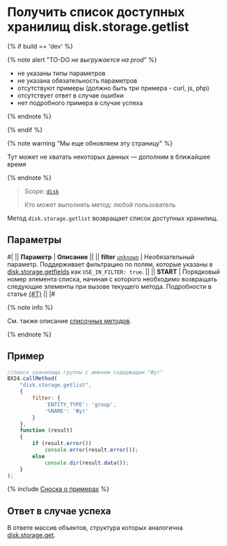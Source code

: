 # Получить список доступных хранилищ disk.storage.getlist

{% if build == 'dev' %}

{% note alert "TO-DO _не выгружается на prod_" %}

- не указаны типы параметров
- не указана обязательность параметров
- отсутствуют примеры (должно быть три примера - curl, js, php)
- отсутствует ответ в случае ошибки
- нет подробного примера в случае успеха

{% endnote %}

{% endif %}

{% note warning "Мы еще обновляем эту страницу" %}

Тут может не хватать некоторых данных — дополним в ближайшее время

{% endnote %}

> Scope: [`disk`](../../scopes/permissions.md)
>
> Кто может выполнять метод: любой пользователь

Метод `disk.storage.getlist` возвращает список доступных хранилищ.

## Параметры

#|
|| **Параметр** | **Описание** ||
|| **filter**
[`unknown`](../../data-types.md) | Необязательный параметр. Поддерживает фильтрацию по полям, которые указаны в [disk.storage.getfields](./disk-storage-get-fields.md) как `USE_IN_FILTER: true`. ||
|| **START** | Порядковый номер элемента списка, начиная с которого необходимо возвращать следующие элементы при вызове текущего метода. Подробности в статье [{#T}](../../how-to-call-rest-api/list-methods-pecularities.md) ||
|#

{% note info %}

Cм. также описание [списочных методов](../../how-to-call-rest-api/list-methods-pecularities.md).

{% endnote %}

## Пример

```js
//поиск хранилища группы с именем содержащем "Фут"
BX24.callMethod(
    "disk.storage.getlist",
    {
        filter: {
            'ENTITY_TYPE': 'group',
            '%NAME': 'Фут'
        }
    },
    function (result)
    {
        if (result.error())
            console.error(result.error());
        else
            console.dir(result.data());
    }
);
```
{% include [Сноска о примерах](../../../_includes/examples.md) %}

## Ответ в случае успеха

В ответе массив объектов, структура которых аналогична [disk.storage.get](./disk-storage-get.md).